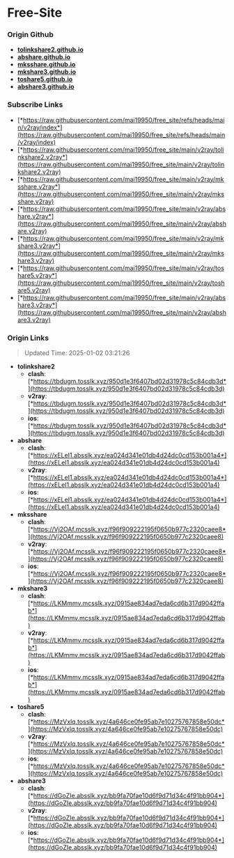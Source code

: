 # Free-Site

### Origin Github

- [**tolinkshare2.github.io**](https://github.com/tolinkshare2/tolinkshare2.github.io)
- [**abshare.github.io**](https://github.com/abshare/abshare.github.io)
- [**mksshare.github.io**](https://github.com/mksshare/mksshare.github.io)
- [**mkshare3.github.io**](https://github.com/mkshare3/mkshare3.github.io)
- [**toshare5.github.io**](https://github.com/toshare5/toshare5.github.io)
- [**abshare3.github.io**](https://github.com/abshare3/abshare3.github.io)

### Subscribe Links

- [*https://raw.githubusercontent.com/mai19950/free_site/refs/heads/main/v2ray/index*](https://raw.githubusercontent.com/mai19950/free_site/refs/heads/main/v2ray/index)
- [*https://raw.githubusercontent.com/mai19950/free_site/main/v2ray/tolinkshare2.v2ray*](https://raw.githubusercontent.com/mai19950/free_site/main/v2ray/tolinkshare2.v2ray)
- [*https://raw.githubusercontent.com/mai19950/free_site/main/v2ray/mksshare.v2ray*](https://raw.githubusercontent.com/mai19950/free_site/main/v2ray/mksshare.v2ray)
- [*https://raw.githubusercontent.com/mai19950/free_site/main/v2ray/abshare.v2ray*](https://raw.githubusercontent.com/mai19950/free_site/main/v2ray/abshare.v2ray)
- [*https://raw.githubusercontent.com/mai19950/free_site/main/v2ray/mkshare3.v2ray*](https://raw.githubusercontent.com/mai19950/free_site/main/v2ray/mkshare3.v2ray)
- [*https://raw.githubusercontent.com/mai19950/free_site/main/v2ray/toshare5.v2ray*](https://raw.githubusercontent.com/mai19950/free_site/main/v2ray/toshare5.v2ray)
- [*https://raw.githubusercontent.com/mai19950/free_site/main/v2ray/abshare3.v2ray*](https://raw.githubusercontent.com/mai19950/free_site/main/v2ray/abshare3.v2ray)

### Origin Links

> Updated Time: 2025-01-02 03:21:26

- **tolinkshare2**
  - **clash**: [*https://tbdugm.tosslk.xyz/950d1e3f6407bd02d31978c5c84cdb3d*](https://tbdugm.tosslk.xyz/950d1e3f6407bd02d31978c5c84cdb3d)
  - **v2ray**: [*https://tbdugm.tosslk.xyz/950d1e3f6407bd02d31978c5c84cdb3d*](https://tbdugm.tosslk.xyz/950d1e3f6407bd02d31978c5c84cdb3d)
  - **ios**: [*https://tbdugm.tosslk.xyz/950d1e3f6407bd02d31978c5c84cdb3d*](https://tbdugm.tosslk.xyz/950d1e3f6407bd02d31978c5c84cdb3d)
- **abshare**
  - **clash**: [*https://xELeI1.absslk.xyz/ea024d341e01db4d24dc0cd153b001a4*](https://xELeI1.absslk.xyz/ea024d341e01db4d24dc0cd153b001a4)
  - **v2ray**: [*https://xELeI1.absslk.xyz/ea024d341e01db4d24dc0cd153b001a4*](https://xELeI1.absslk.xyz/ea024d341e01db4d24dc0cd153b001a4)
  - **ios**: [*https://xELeI1.absslk.xyz/ea024d341e01db4d24dc0cd153b001a4*](https://xELeI1.absslk.xyz/ea024d341e01db4d24dc0cd153b001a4)
- **mksshare**
  - **clash**: [*https://Vj2OAf.mcsslk.xyz/f96f909222195f0650b977c2320caee8*](https://Vj2OAf.mcsslk.xyz/f96f909222195f0650b977c2320caee8)
  - **v2ray**: [*https://Vj2OAf.mcsslk.xyz/f96f909222195f0650b977c2320caee8*](https://Vj2OAf.mcsslk.xyz/f96f909222195f0650b977c2320caee8)
  - **ios**: [*https://Vj2OAf.mcsslk.xyz/f96f909222195f0650b977c2320caee8*](https://Vj2OAf.mcsslk.xyz/f96f909222195f0650b977c2320caee8)
- **mkshare3**
  - **clash**: [*https://LKMmmv.mcsslk.xyz/0915ae834ad7eda6cd6b317d9042ffab*](https://LKMmmv.mcsslk.xyz/0915ae834ad7eda6cd6b317d9042ffab)
  - **v2ray**: [*https://LKMmmv.mcsslk.xyz/0915ae834ad7eda6cd6b317d9042ffab*](https://LKMmmv.mcsslk.xyz/0915ae834ad7eda6cd6b317d9042ffab)
  - **ios**: [*https://LKMmmv.mcsslk.xyz/0915ae834ad7eda6cd6b317d9042ffab*](https://LKMmmv.mcsslk.xyz/0915ae834ad7eda6cd6b317d9042ffab)
- **toshare5**
  - **clash**: [*https://MzVxlq.tosslk.xyz/4a646ce0fe95ab7e10275767858e50dc*](https://MzVxlq.tosslk.xyz/4a646ce0fe95ab7e10275767858e50dc)
  - **v2ray**: [*https://MzVxlq.tosslk.xyz/4a646ce0fe95ab7e10275767858e50dc*](https://MzVxlq.tosslk.xyz/4a646ce0fe95ab7e10275767858e50dc)
  - **ios**: [*https://MzVxlq.tosslk.xyz/4a646ce0fe95ab7e10275767858e50dc*](https://MzVxlq.tosslk.xyz/4a646ce0fe95ab7e10275767858e50dc)
- **abshare3**
  - **clash**: [*https://dGoZIe.absslk.xyz/bb9fa70fae10d6f9d71d34c4f91bb904*](https://dGoZIe.absslk.xyz/bb9fa70fae10d6f9d71d34c4f91bb904)
  - **v2ray**: [*https://dGoZIe.absslk.xyz/bb9fa70fae10d6f9d71d34c4f91bb904*](https://dGoZIe.absslk.xyz/bb9fa70fae10d6f9d71d34c4f91bb904)
  - **ios**: [*https://dGoZIe.absslk.xyz/bb9fa70fae10d6f9d71d34c4f91bb904*](https://dGoZIe.absslk.xyz/bb9fa70fae10d6f9d71d34c4f91bb904)
